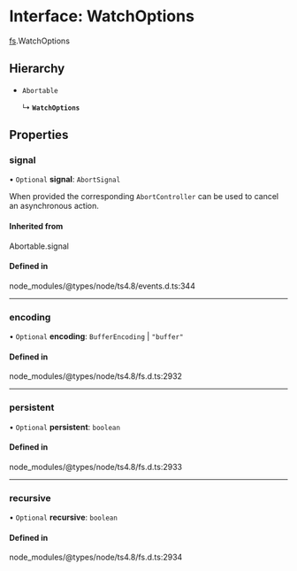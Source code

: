 # Interface: WatchOptions

[fs](../modules/fs.md).WatchOptions

## Hierarchy

- `Abortable`

  ↳ **`WatchOptions`**

## Properties

### signal

• `Optional` **signal**: `AbortSignal`

When provided the corresponding `AbortController` can be used to cancel an asynchronous action.

#### Inherited from

Abortable.signal

#### Defined in

node_modules/@types/node/ts4.8/events.d.ts:344

___

### encoding

• `Optional` **encoding**: `BufferEncoding` \| ``"buffer"``

#### Defined in

node_modules/@types/node/ts4.8/fs.d.ts:2932

___

### persistent

• `Optional` **persistent**: `boolean`

#### Defined in

node_modules/@types/node/ts4.8/fs.d.ts:2933

___

### recursive

• `Optional` **recursive**: `boolean`

#### Defined in

node_modules/@types/node/ts4.8/fs.d.ts:2934
